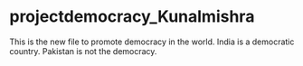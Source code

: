 # projectdemocracy_Kunalmishra
This is the new file to promote democracy in the world.
India is a democratic country.
Pakistan is not the democracy.
